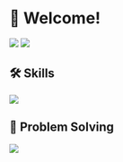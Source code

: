 <div align="right">
</div>
<div>
  <h1>👋 Welcome!</h1>
  <div>
    <div>
      <a target="_blank" href="mailto:nglee.dev@gmail.com" style="cursor:pointer"><img target="_blank" src="https://img.shields.io/badge/Gmail-EA4335?style=flat-square&logo=Gmail&logoColor=ffffff"/></a>
      <a target="_blank" href="https://ng-lee.github.io/" style="cursor:pointer"><img target="_blank" src="https://img.shields.io/badge/TechBlog-181717?style=flat-square&logo=GitHub&logoColor=ffffff"/></a>
    </div>
  </div>
  
</div>

<h2>🛠 Skills</h2>
<div>
  <img src="https://skillicons.dev/icons?i=java,spring" />

</div>

<h2>💭 Problem Solving</h2>
<div>
  <a href="https://solved.ac/profile/codeer"><img src="http://mazassumnida.wtf/api/v2/generate_badge?boj=codeer"></a>
</div>
